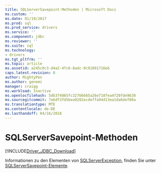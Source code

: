 ```yaml
---
title: SQLServerSavepoint-Methoden | Microsoft Docs
ms.custom: ''
ms.date: 01/19/2017
ms.prod: sql
ms.prod_service: drivers
ms.service: ''
ms.component: jdbc
ms.reviewer: ''
ms.suite: sql
ms.technology:
- drivers
ms.tgt_pltfrm: ''
ms.topic: article
ms.assetid: a245c0c3-d4a2-4fc6-8adc-0c91091716eb
caps.latest.revision: 8
author: MightyPen
ms.author: genemi
manager: craigg
ms.workload: Inactive
ms.openlocfilehash: 5db374865fc32766665a26e718fea4f20fde9630
ms.sourcegitcommit: 7a6df3fd5bea9282ecdeffa94d13ea1da6def80a
ms.translationtype: MTE
ms.contentlocale: de-DE
ms.lasthandoff: 04/16/2018
---
```

# <a name="sqlserversavepoint-methods"></a>SQLServerSavepoint-Methoden
[!INCLUDE[Driver_JDBC_Download](../../../includes/driver_jdbc_download.md)]

  Informationen zu den Elementen von [SQLServerException](../../../connect/jdbc/reference/sqlserverexception-class.md), finden Sie unter [SQLServerSavepoint-Elemente](../../../connect/jdbc/reference/sqlserversavepoint-members.md).  
  
  

